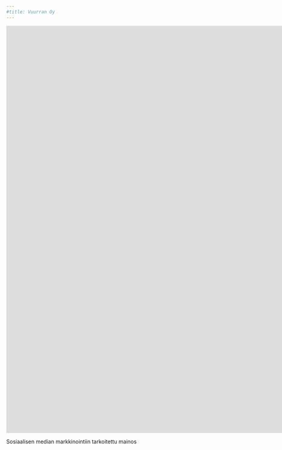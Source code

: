 ```yaml
---
#title: Vuurran Oy
---
```

<iframe src="https://www.youtube-nocookie.com/embed/o-kgUy5CypA" width="1920" height="1080" frameborder="0" allow="autoplay; fullscreen" allowfullscreen data-uk-responsive></iframe>

Sosiaalisen median markkinointiin tarkoitettu mainos
